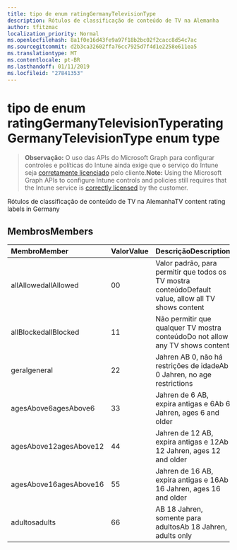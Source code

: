 ```yaml
---
title: tipo de enum ratingGermanyTelevisionType
description: Rótulos de classificação de conteúdo de TV na Alemanha
author: tfitzmac
localization_priority: Normal
ms.openlocfilehash: 8a1f0e16d43fe9a97f18b2bc02f2cacc8d54c7ac
ms.sourcegitcommit: d2b3ca32602ffa76cc7925d7f4d1e2258e611ea5
ms.translationtype: MT
ms.contentlocale: pt-BR
ms.lasthandoff: 01/11/2019
ms.locfileid: "27841353"
---
```

# <a name="ratinggermanytelevisiontype-enum-type"></a><span data-ttu-id="e26ce-103">tipo de enum ratingGermanyTelevisionType</span><span class="sxs-lookup"><span data-stu-id="e26ce-103">ratingGermanyTelevisionType enum type</span></span>

> <span data-ttu-id="e26ce-104">**Observação:** O uso das APIs do Microsoft Graph para configurar controles e políticas do Intune ainda exige que o serviço do Intune seja [corretamente licenciado](https://go.microsoft.com/fwlink/?linkid=839381) pelo cliente.</span><span class="sxs-lookup"><span data-stu-id="e26ce-104">**Note:** Using the Microsoft Graph APIs to configure Intune controls and policies still requires that the Intune service is [correctly licensed](https://go.microsoft.com/fwlink/?linkid=839381) by the customer.</span></span>

<span data-ttu-id="e26ce-105">Rótulos de classificação de conteúdo de TV na Alemanha</span><span class="sxs-lookup"><span data-stu-id="e26ce-105">TV content rating labels in Germany</span></span>
## <a name="members"></a><span data-ttu-id="e26ce-106">Membros</span><span class="sxs-lookup"><span data-stu-id="e26ce-106">Members</span></span>
|<span data-ttu-id="e26ce-107">Membro</span><span class="sxs-lookup"><span data-stu-id="e26ce-107">Member</span></span>|<span data-ttu-id="e26ce-108">Valor</span><span class="sxs-lookup"><span data-stu-id="e26ce-108">Value</span></span>|<span data-ttu-id="e26ce-109">Descrição</span><span class="sxs-lookup"><span data-stu-id="e26ce-109">Description</span></span>|
|:---|:---|:---|
|<span data-ttu-id="e26ce-110">allAllowed</span><span class="sxs-lookup"><span data-stu-id="e26ce-110">allAllowed</span></span>|<span data-ttu-id="e26ce-111">0</span><span class="sxs-lookup"><span data-stu-id="e26ce-111">0</span></span>|<span data-ttu-id="e26ce-112">Valor padrão, para permitir que todos os TV mostra conteúdo</span><span class="sxs-lookup"><span data-stu-id="e26ce-112">Default value, allow all TV shows content</span></span>|
|<span data-ttu-id="e26ce-113">allBlocked</span><span class="sxs-lookup"><span data-stu-id="e26ce-113">allBlocked</span></span>|<span data-ttu-id="e26ce-114">1</span><span class="sxs-lookup"><span data-stu-id="e26ce-114">1</span></span>|<span data-ttu-id="e26ce-115">Não permitir que qualquer TV mostra conteúdo</span><span class="sxs-lookup"><span data-stu-id="e26ce-115">Do not allow any TV shows content</span></span>|
|<span data-ttu-id="e26ce-116">geral</span><span class="sxs-lookup"><span data-stu-id="e26ce-116">general</span></span>|<span data-ttu-id="e26ce-117">2</span><span class="sxs-lookup"><span data-stu-id="e26ce-117">2</span></span>|<span data-ttu-id="e26ce-118">Jahren AB 0, não há restrições de idade</span><span class="sxs-lookup"><span data-stu-id="e26ce-118">Ab 0 Jahren, no age restrictions</span></span>|
|<span data-ttu-id="e26ce-119">agesAbove6</span><span class="sxs-lookup"><span data-stu-id="e26ce-119">agesAbove6</span></span>|<span data-ttu-id="e26ce-120">3</span><span class="sxs-lookup"><span data-stu-id="e26ce-120">3</span></span>|<span data-ttu-id="e26ce-121">Jahren de 6 AB, expira antigas e 6</span><span class="sxs-lookup"><span data-stu-id="e26ce-121">Ab 6 Jahren, ages 6 and older</span></span>|
|<span data-ttu-id="e26ce-122">agesAbove12</span><span class="sxs-lookup"><span data-stu-id="e26ce-122">agesAbove12</span></span>|<span data-ttu-id="e26ce-123">4</span><span class="sxs-lookup"><span data-stu-id="e26ce-123">4</span></span>|<span data-ttu-id="e26ce-124">Jahren de 12 AB, expira antigas e 12</span><span class="sxs-lookup"><span data-stu-id="e26ce-124">Ab 12 Jahren, ages 12 and older</span></span>|
|<span data-ttu-id="e26ce-125">agesAbove16</span><span class="sxs-lookup"><span data-stu-id="e26ce-125">agesAbove16</span></span>|<span data-ttu-id="e26ce-126">5</span><span class="sxs-lookup"><span data-stu-id="e26ce-126">5</span></span>|<span data-ttu-id="e26ce-127">Jahren de 16 AB, expira antigas e 16</span><span class="sxs-lookup"><span data-stu-id="e26ce-127">Ab 16 Jahren, ages 16 and older</span></span>|
|<span data-ttu-id="e26ce-128">adultos</span><span class="sxs-lookup"><span data-stu-id="e26ce-128">adults</span></span>|<span data-ttu-id="e26ce-129">6</span><span class="sxs-lookup"><span data-stu-id="e26ce-129">6</span></span>|<span data-ttu-id="e26ce-130">AB 18 Jahren, somente para adultos</span><span class="sxs-lookup"><span data-stu-id="e26ce-130">Ab 18 Jahren, adults only</span></span>|



